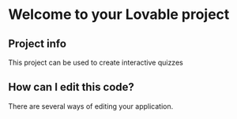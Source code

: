 # Welcome to your Lovable project

## Project info

This project can be used to create interactive quizzes

## How can I edit this code?

There are several ways of editing your application.
